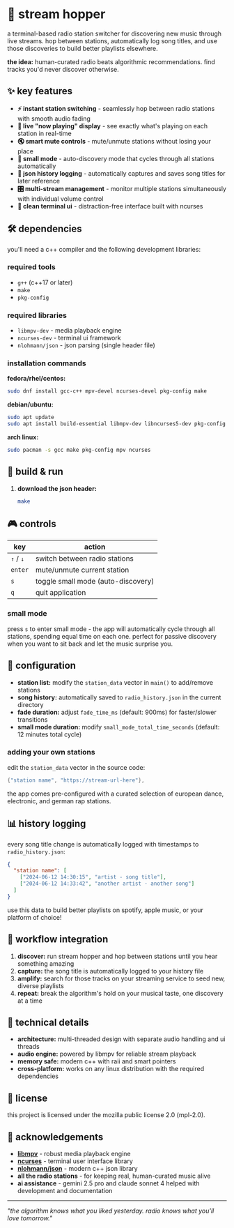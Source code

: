 # 🎵 stream hopper

a terminal-based radio station switcher for discovering new music through live streams. hop between stations, automatically log song titles, and use those discoveries to build better playlists elsewhere.

**the idea:** human-curated radio beats algorithmic recommendations. find tracks you'd never discover otherwise.

## ✨ key features

- **⚡ instant station switching** - seamlessly hop between radio stations with smooth audio fading
- **🎤 live "now playing" display** - see exactly what's playing on each station in real-time  
- **🔇 smart mute controls** - mute/unmute stations without losing your place
- **🤖 small mode** - auto-discovery mode that cycles through all stations automatically
- **📝 json history logging** - automatically captures and saves song titles for later reference
- **🎛️ multi-stream management** - monitor multiple stations simultaneously with individual volume control
- **🎨 clean terminal ui** - distraction-free interface built with ncurses

## 🛠️ dependencies

you'll need a c++ compiler and the following development libraries:

### required tools
- `g++` (c++17 or later)
- `make`
- `pkg-config`

### required libraries
- `libmpv-dev` - media playback engine
- `ncurses-dev` - terminal ui framework
- `nlohmann/json` - json parsing (single header file)

### installation commands

**fedora/rhel/centos:**
```bash
sudo dnf install gcc-c++ mpv-devel ncurses-devel pkg-config make
```

**debian/ubuntu:**
```bash
sudo apt update
sudo apt install build-essential libmpv-dev libncurses5-dev pkg-config
```

**arch linux:**
```bash
sudo pacman -s gcc make pkg-config mpv ncurses
```

## 🚀 build & run

1. **download the json header:**
   ```bash
   make
   ```

## 🎮 controls

| key | action |
|-----|--------|
| `↑` / `↓` | switch between radio stations |
| `enter` | mute/unmute current station |
| `s` | toggle small mode (auto-discovery) |
| `q` | quit application |

### small mode
press `s` to enter small mode - the app will automatically cycle through all stations, spending equal time on each one. perfect for passive discovery when you want to sit back and let the music surprise you.

## 📁 configuration

- **station list:** modify the `station_data` vector in `main()` to add/remove stations
- **song history:** automatically saved to `radio_history.json` in the current directory
- **fade duration:** adjust `fade_time_ms` (default: 900ms) for faster/slower transitions
- **small mode duration:** modify `small_mode_total_time_seconds` (default: 12 minutes total cycle)

### adding your own stations

edit the `station_data` vector in the source code:
```cpp
{"station name", "https://stream-url-here"},
```

the app comes pre-configured with a curated selection of european dance, electronic, and german rap stations.

## 📊 history logging

every song title change is automatically logged with timestamps to `radio_history.json`:

```json
{
  "station name": [
    ["2024-06-12 14:30:15", "artist - song title"],
    ["2024-06-12 14:33:42", "another artist - another song"]
  ]
}
```

use this data to build better playlists on spotify, apple music, or your platform of choice!

## 🎯 workflow integration

1. **discover:** run stream hopper and hop between stations until you hear something amazing
2. **capture:** the song title is automatically logged to your history file  
3. **amplify:** search for those tracks on your streaming service to seed new, diverse playlists
4. **repeat:** break the algorithm's hold on your musical taste, one discovery at a time

## 🔧 technical details

- **architecture:** multi-threaded design with separate audio handling and ui threads
- **audio engine:** powered by libmpv for reliable stream playback
- **memory safe:** modern c++ with raii and smart pointers
- **cross-platform:** works on any linux distribution with the required dependencies

## 📝 license

this project is licensed under the mozilla public license 2.0 (mpl-2.0).

## 🙏 acknowledgements

- **[libmpv](https://mpv.io/)** - robust media playback engine
- **[ncurses](https://invisible-island.net/ncurses/)** - terminal user interface library  
- **[nlohmann/json](https://github.com/nlohmann/json)** - modern c++ json library
- **all the radio stations** - for keeping real, human-curated music alive
- **ai assistance** - gemini 2.5 pro and claude sonnet 4 helped with development and documentation

---

*"the algorithm knows what you liked yesterday. radio knows what you'll love tomorrow."*
